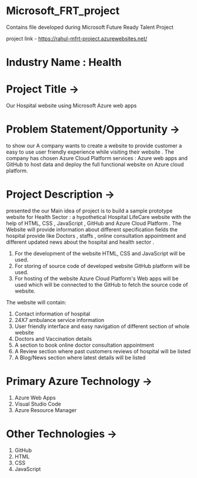 # Microsoft_FRT_project
Contains file developed during Microsoft Future Ready Talent Project

project link - https://rahul-mfrt-project.azurewebsites.net/

# Industry Name : Health

# Project Title -> 
  Our Hospital website using Microsoft Azure web apps

# Problem Statement/Opportunity -> 
 to show our A company wants to create a website to provide customer a easy to use user friendly experience while visiting 
their website . The company has chosen Azure Cloud Platform services : Azure web apps and GitHub to host data and deploy the full functional 
website on Azure cloud platform.

# Project Description ->
presented the our Main idea of project is  to build a sample prototype website for Health Sector : a hypothetical Hospital LifeCare website with the help of HTML, CSS , JavaScript , GitHub and Azure Cloud Platform . The Website will provide information about different specification fields the hospital provide like Doctors , staffs , online consultation appointment and different updated news about the hospital and health sector . 
1. For the development of the website HTML, CSS and JavaScript will be used.
2. For storing of source code of developed website GitHub platform will be used.
3. For hosting of the website Azure Cloud Platform's Web apps will be used which will be connected to the GitHub to fetch the source code of website.

The website will contain:
1. Contact information of hospital 
2. 24X7 ambulance service information
3. User friendly interface and easy navigation of different section of whole website
4. Doctors and Vaccination details
5. A section to book online doctor consultation appointment
6. A Review section where past customers reviews of hospital will be listed
7. A Blog/News section where latest details will be listed

# Primary Azure Technology ->
1. Azure Web Apps
2. Visual Studio Code
3. Azure Resource Manager

# Other Technologies ->
1. GitHub
2. HTML
3. CSS
4. JavaScript









